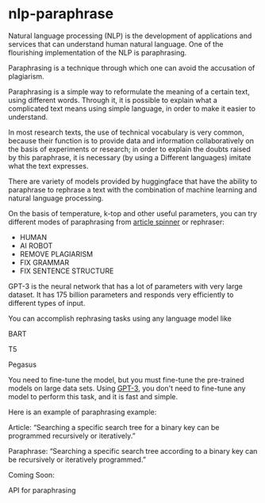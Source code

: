 # nlp-paraphrase
Natural language processing (NLP) is the development of applications and services that can understand human natural language. One of the flourishing implementation of the NLP is paraphrasing. 

Paraphrasing is a technique through which one can avoid the accusation of plagiarism. 

Paraphrasing is a simple way to reformulate the meaning of a certain text, using different words. Through it, it is possible to explain what a complicated text means using simple language, in order to make it easier to understand. 

In most research texts, the use of technical vocabulary is very common, because their function is to provide data and information collaboratively on the basis of experiments or research; in order to explain the doubts raised by this paraphrase, it is necessary (by using a Different languages) imitate what the text expresses. 

There are variety of models provided by huggingface that have the ability to paraphrase to rephrase a text with the combination of machine learning and natural language processing.  

On the basis of temperature, k-top and other useful parameters, you can try different modes of paraphrasing from <a href="http://aiarticlespinner.co/">article spinner</a> or rephraser: 
<ul>
<li>HUMAN</li> 

<li>AI ROBOT</li>  

<li>REMOVE PLAGIARISM</li> 

<li>FIX GRAMMAR</li> 

<li>FIX SENTENCE STRUCTURE</li>
 </ul>

GPT-3 is the neural network that has a lot of parameters with very large dataset. It has 175 billion parameters and responds very efficiently to different types of input. 

You can accomplish rephrasing tasks using any language model like 

BART 

T5 

Pegasus 

You need to fine-tune the model, but you must fine-tune the pre-trained models on large data sets. Using <a href="https://huggingface.co/transformers/model_doc/flaubert.html">GPT-3</a>, you don't need to fine-tune any model to perform this task, and it is fast and simple. 

Here is an example of paraphrasing example: 

Article: “Searching a specific search tree for a binary key can be programmed recursively or iteratively.” 

Paraphrase: “Searching a specific search tree according to a binary key can be recursively or iteratively programmed.” 

Coming Soon: 

API for paraphrasing 

 
